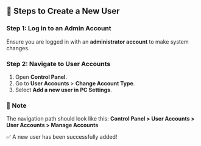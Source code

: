 ## 📌 Steps to Create a New User

### **Step 1: Log in to an Admin Account**
Ensure you are logged in with an **administrator account** to make system changes.

### **Step 2: Navigate to User Accounts**
1. Open **Control Panel**.
2. Go to **User Accounts** > **Change Account Type**.
3. Select **Add a new user in PC Settings**.

### **📌 Note**
The navigation path should look like this:
**Control Panel > User Accounts > User Accounts > Manage Accounts**

✅ A new user has been successfully added!
